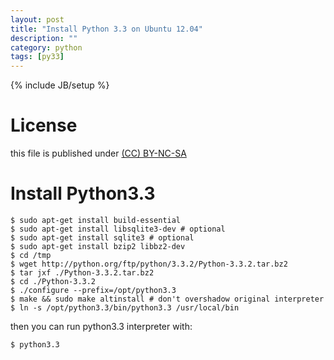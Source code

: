 ```yaml
---
layout: post
title: "Install Python 3.3 on Ubuntu 12.04"
description: ""
category: python
tags: [py33]
---
```

{% include JB/setup %}
# License
this file is published under [(CC) BY-NC-SA](http://creativecommons.org/licenses/by-nc-sa/3.0/)

# Install Python3.3

    $ sudo apt-get install build-essential
    $ sudo apt-get install libsqlite3-dev # optional
    $ sudo apt-get install sqlite3 # optional
    $ sudo apt-get install bzip2 libbz2-dev
    $ cd /tmp
    $ wget http://python.org/ftp/python/3.3.2/Python-3.3.2.tar.bz2
    $ tar jxf ./Python-3.3.2.tar.bz2
    $ cd ./Python-3.3.2
    $ ./configure --prefix=/opt/python3.3
    $ make && sudo make altinstall # don't overshadow original interpreter
    $ ln -s /opt/python3.3/bin/python3.3 /usr/local/bin

then you can run python3.3 interpreter with:

    $ python3.3
